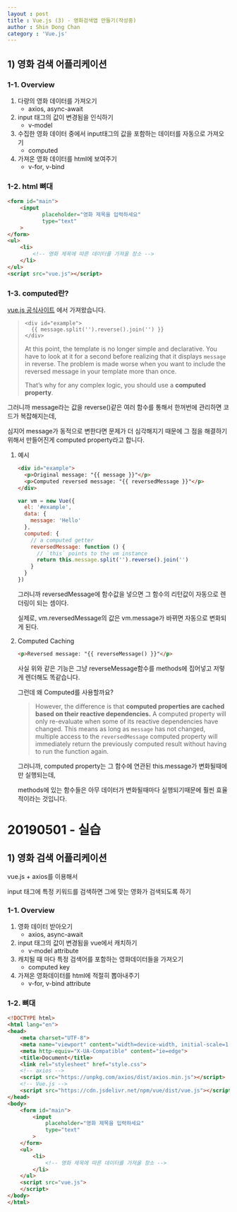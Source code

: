 ```yaml
---
layout : post
title : Vue.js (3) - 영화검색앱 만들기(작성중) 
author : Shin Dong Chan
category : 'Vue.js'
---
```


## 1) 영화 검색 어플리케이션

### 1-1. Overview

1. 다량의 영화 데이터를 가져오기
   - axios, async-await
2. input 태그의 값이 변경됨을 인식하기
   * v-model
3. 수집한 영화 데이터 중에서 input태그의 값을 포함하는 데이터를 자동으로 가져오기
   * computed
4. 가져온 영화 데이터를 html에 보여주기
   * v-for, v-bind

### 1-2. html 뼈대

```html
<form id="main">
    <input
           placeholder="영화 제목을 입력하세요"
           type="text"
    >
</form>
<ul>
    <li>
        <!-- 영화 제목에 따른 데이터를 가져올 장소 -->
    </li>
</ul>
<script src="vue.js"></script>
```

### 1-3.  computed란?

[vue.js 공식사이트](<https://vuejs.org/v2/guide/computed.html#ad>) 에서 가져왔습니다.

> ```
> <div id="example">
>   {{ message.split('').reverse().join('') }}
> </div>
> ```
>
> At this point, the template is no longer simple and declarative. You have to look at it for a second before realizing that it displays `message` in reverse. The problem is made worse when you want to include the reversed message in your template more than once.
>
> That’s why for any complex logic, you should use a **computed property**.

그러니까 message라는 값을 reverse()같은 여러 함수를 통해서 한꺼번에 관리하면 코드가 복잡해지는데,

심지어 message가 동적으로 변한다면 문제가 더 심각해지기 때문에 그 점을 해결하기 위해서 만들어진게 computed property라고 합니다.

1. 예시

   ```html
   <div id="example">
     <p>Original message: "{{ message }}"</p>
     <p>Computed reversed message: "{{ reversedMessage }}"</p>
   </div>
   ```

   ```javascript
   var vm = new Vue({
     el: '#example',
     data: {
       message: 'Hello'
     },
     computed: {
       // a computed getter
       reversedMessage: function () {
         // `this` points to the vm instance
         return this.message.split('').reverse().join('')
       }
     }
   })
   ```

   그러니까 reversedMessage에 함수값을 넣으면 그 함수의 리턴값이 자동으로 렌더링이 되는 셈이다.

   실제로, vm.reversedMessage의 값은 vm.message가 바뀌면 자동으로 변화되게 된다.

2. Computed Caching 

   ```html
   <p>Reversed message: "{{ reverseMessage() }}"</p>
   ```

   사실 위와 같은 기능은 그냥 reverseMessage함수를 methods에 집어넣고 저렇게 렌더해도 똑같습니다.

   그런데 왜 Computed를 사용할까요?

   > However, the difference is that **computed properties are cached based on their reactive dependencies.** A computed property will only re-evaluate when some of its reactive dependencies have changed. This means as long as `message` has not changed, multiple access to the `reversedMessage` computed property will immediately return the previously computed result without having to run the function again.

   그러니까, computed property는 그 함수에 연관된 this.message가 변화될때에만 실행되는데,

   methods에 있는 함수들은 아무 데이터가 변화될때마다 실행되기때문에 훨씬 효율적이라는 것입니다.





































































































































































































































































































































































































































































































































































































































































































































































































































































































































































































































































































































































































































































































































































































































































































































































































































































































































































































































































































































































































































































































































































# 20190501 - 실습

## 1) 영화 검색 어플리케이션

vue.js + axios를 이용해서

input 태그에 특정 키워드를 검색하면 그에 맞는 영화가 검색되도록 하기

### 1-1. Overview

1. 영화 데이터 받아오기 
   * axios, async-await
2. input 태그의 값이 변경됨을 vue에서 캐치하기
   * v-model attribute 
3. 캐치될 때 마다 특정 검색어를 포함하는 영화데이터들을 가져오기
   * computed key
4. 가져온 영화데이터를 html에 적절히 뽑아내주기
   * v-for, v-bind attribute

### 1-2. 뼈대

```html
<!DOCTYPE html>
<html lang="en">
<head>
    <meta charset="UTF-8">
    <meta name="viewport" content="width=device-width, initial-scale=1.0">
    <meta http-equiv="X-UA-Compatible" content="ie=edge">
    <title>Document</title>
    <link rel="stylesheet" href="style.css">
    <!-- axios -->
    <script src="https://unpkg.com/axios/dist/axios.min.js"></script>
    <!-- Vue.js -->
    <script src="https://cdn.jsdelivr.net/npm/vue/dist/vue.js"></script>
</head>
<body>
    <form id="main">
        <input
            placeholder="영화 제목을 입력하세요"
            type="text"
        >
    </form>
    <ul>
        <li>
            <!-- 영화 제목에 따른 데이터를 가져올 장소 -->
        </li>
    </ul>
    <script src="vue.js">
    </script>
</body>
</html>
```





























































